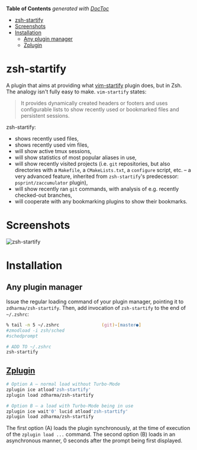 <!-- START doctoc generated TOC please keep comment here to allow auto update -->
<!-- DON'T EDIT THIS SECTION, INSTEAD RE-RUN doctoc TO UPDATE -->
**Table of Contents**  *generated with [DocToc](https://github.com/thlorenz/doctoc)*

- [zsh-startify](#zsh-startify)
- [Screenshots](#screenshots)
- [Installation](#installation)
  - [Any plugin manager](#any-plugin-manager)
  - [Zplugin](#zplugin)

<!-- END doctoc generated TOC please keep comment here to allow auto update -->

# zsh-startify

A plugin that aims at providing what
[vim-startify](https://github.com/mhinz/vim-startify) plugin does, but in Zsh. The
analogy isn't fully easy to make. `vim-startify` states:

> It provides dynamically created headers or footers and uses configurable lists to
> show recently used or bookmarked files and persistent sessions.

zsh-startify:
 - shows recently used files,
 - shows recently used vim files,
 - will show active tmux sessions,
 - will show statistics of most popular aliases in use,
 - will show recently visited projects (i.e. `git` repositories, but also directories
   with a `Makefile`, a `CMakeLists.txt`, a `configure` script, etc. – a very advanced
   feature, inherited from `zsh-startify`'s predecessor: `psprint/zaccumulator` plugin),
 - will show recently ran `git` commands, with analysis of e.g. recently checked-out
   branches,
 - will cooperate with any bookmarking plugins to show their bookmarks.

# Screenshots

![zsh-startify](https://raw.githubusercontent.com/zdharma/zsh-startify/img/zsh-startify.png)

# Installation

## Any plugin manager

Issue the regular loading command of your plugin manager, pointing it to
`zdharma/zsh-startify`. Then, add invocation of `zsh-startify` to the end of
`~/.zshrc`:


```zsh
% tail -n 5 ~/.zshrc                (git)-[master●]
#zmodload -i zsh/sched
#schedprompt

# ADD TO ~/.zshrc
zsh-startify
```

## [Zplugin](https://github.com/zdharma/zplugin)

```zsh
# Option A – normal load without Turbo-Mode
zplugin ice atload'zsh-startify'
zplugin load zdharma/zsh-startify

# Option B – a load with Turbo-Mode being in use
zplugin ice wait'0' lucid atload'zsh-startify'
zplugin load zdharma/zsh-startify
```

The first option (A) loads the plugin synchronously, at the time of execution of the
`zplugin load ...` command. The second option (B) loads in an asynchronous manner, 0
seconds after the prompt being first displayed.

<!-- vim:tw=87
-->
